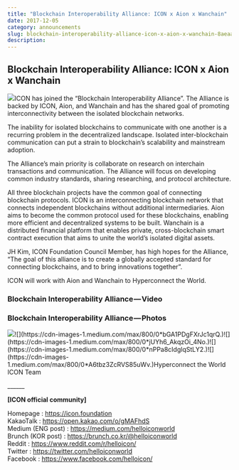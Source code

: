 ```yaml
---
title: "Blockchain Interoperability Alliance: ICON x Aion x Wanchain"
date: 2017-12-05
category: announcements
slug: blockchain-interoperability-alliance-icon-x-aion-x-wanchain-8aeaafb3ebdd
description:
---
```


## **Blockchain Interoperability Alliance: ICON x Aion x Wanchain**

![](https://cdn-images-1.medium.com/max/800/1*aX-jZ-Pdkz8lDS2NF1i6jA.jpeg)ICON has joined the “Blockchain Interoperability Alliance”. The Alliance is backed by ICON, Aion, and Wanchain and has the shared goal of promoting interconnectivity between the isolated blockchain networks.

The inability for isolated blockchains to communicate with one another is a recurring problem in the decentralized landscape. Isolated inter-blockchain communication can put a strain to blockchain’s scalability and mainstream adoption.

The Alliance’s main priority is collaborate on research on interchain transactions and communication. The Alliance will focus on developing common industry standards, sharing researching, and protocol architecture.

All three blockchain projects have the common goal of connecting blockchain protocols. ICON is an interconnecting blockchain network that connects independent blockchains without additional intermediaries. Aion aims to become the common protocol used for these blockchains, enabling more efficient and decentralized systems to be built. Wanchain is a distributed financial platform that enables private, cross-blockchain smart contract execution that aims to unite the world’s isolated digital assets.

JH Kim, ICON Foundation Council Member, has high hopes for the Alliance, “The goal of this alliance is to create a globally accepted standard for connecting blockchains, and to bring innovations together”.

ICON will work with Aion and Wanchain to Hyperconnect the World.

### **Blockchain Interoperability Alliance — Video**

### Blockchain Interoperability Alliance — Photos

![](https://cdn-images-1.medium.com/max/800/0*cU-eW7O7YKrF4wrO.)![](https://cdn-images-1.medium.com/max/800/0*bGA1PDgFXrJc1qrQ.)![](https://cdn-images-1.medium.com/max/800/0*jUYh6_AkqzOi_4No.)![](https://cdn-images-1.medium.com/max/800/0*nPPa8cIdglqStLY2.)![](https://cdn-images-1.medium.com/max/800/0*A6tbz3ZcRVS85uWv.)Hyperconnect the World  
ICON Team

\_\_\_\_\_\_

**[ICON official community]**

Homepage : <https://icon.foundation>  
KakaoTalk : <https://open.kakao.com/o/gMAFhdS>  
Medium (ENG post) : <https://medium.com/helloiconworld>  
Brunch (KOR post) : <https://brunch.co.kr/@helloiconworld>  
Reddit : <https://www.reddit.com/r/helloicon/>  
Twitter : <https://twitter.com/helloiconworld>  
Facebook : <https://www.facebook.com/helloicon/>

